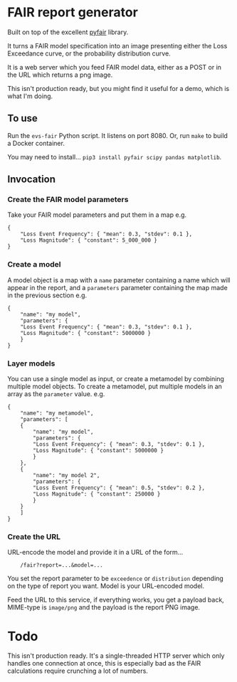 
# FAIR report generator

Built on top of the excellent [pyfair](https://github.com/theonaunheim/pyfair)
library.

It turns a FAIR model specification into an image presenting either the Loss
Exceedance curve, or the probability distribution curve.

It is a web server which you feed FAIR model data, either as a POST or
in the URL which returns a png image.

This isn't production ready, but you might find it
useful for a demo, which is what I'm doing.

## To use

Run the `evs-fair` Python script.  It listens on port 8080.  Or, run
`make` to build a Docker container.

You may need to install... `pip3 install pyfair scipy pandas matplotlib`.

## Invocation

### Create the FAIR model parameters

Take your FAIR model parameters and put them in a map e.g.
```
{
    "Loss Event Frequency": { "mean": 0.3, "stdev": 0.1 },
    "Loss Magnitude": { "constant": 5_000_000 }
}
```

### Create a model

A model object is a map with a `name` parameter containing a name
which will appear in the report, and a `parameters` parameter containing the
map made in the previous section e.g.
```
{
    "name": "my model",
    "parameters": {
	"Loss Event Frequency": { "mean": 0.3, "stdev": 0.1 },
	"Loss Magnitude": { "constant": 5000000 }
    }
}
```

### Layer models

You can use a single model as input, or create a metamodel by combining
multiple model objects.  To create a metamodel, put multiple models in
an array as the `parameter` value. e.g.
```
{
    "name": "my metamodel",
    "parameters": [
	{
	    "name": "my model",
	    "parameters": {
		"Loss Event Frequency": { "mean": 0.3, "stdev": 0.1 },
		"Loss Magnitude": { "constant": 5000000 }
	    }
	},
	{
	    "name": "my model 2",
	    "parameters": {
		"Loss Event Frequency": { "mean": 0.5, "stdev": 0.2 },
		"Loss Magnitude": { "constant": 250000 }
	    }
	}
    ]
}
```

### Create the URL

URL-encode the model and provide it in a URL of the form...
```
    /fair?report=...&model=...
```

You set the report parameter to be `exceedence` or `distribution` depending
on the type of report you want.  Model is your URL-encoded model.

Feed the URL to this service, if everything works, you get a payload
back, MIME-type is `image/png` and the payload is the report PNG image.

# Todo

This isn't production ready.  It's a single-threaded HTTP server which
only handles one connection at once, this is especially bad as the FAIR
calculations require crunching a lot of numbers.

